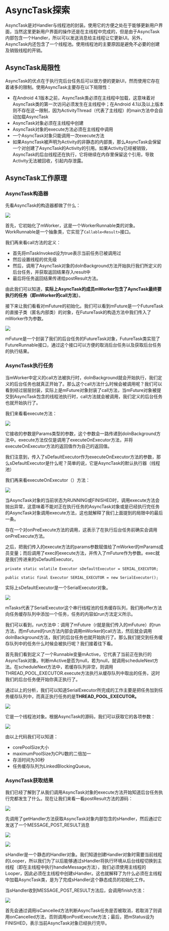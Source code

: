 # AsyncTask探索

AsyncTask是对Handler与线程池的封装。使用它的方便之处在于能够更新用户界面，当然这里更新用户界面的操作还是在主线程中完成的，但是由于AsyncTask内部包含一个Handler，所以可以发送消息给主线程让它更新UI。另外，AsyncTask内还包含了一个线程池。使用线程池的主要原因是避免不必要的创建及销毁线程的开销。

## AsyncTask局限性

AsyncTask的优点在于执行完后台任务后可以很方便的更新UI，然而使用它存在着诸多的限制。使用AsyncTask主要存在以下局限性：

* 在Android 4.1版本之前，AsyncTask类必须在主线程中加载，这意味着对AsyncTask类的第一次访问必须发生在主线程中；在Android 4.1以及以上版本则不存在这一限制，因为ActivityThread（代表了主线程）的main方法中会自动加载AsyncTask
* AsyncTask对象必须在主线程中创建
* AsyncTask对象的execute方法必须在主线程中调用
* 一个AsyncTask对象只能调用一次execute方法
* 如果AsyncTask被声明为Activity的非静态的内部类，那么AsyncTask会保留一个对创建了AsyncTask的Activity的引用。如果Activity已经被销毁，AsyncTask的后台线程还在执行，它将继续在内存里保留这个引用，导致Activity无法被回收，引起内存泄露。

## AsyncTask工作原理

### AsyncTask构造器

先看AsyncTask的构造器都做了什么：

![](/assets/AsyncTask_Construct.jpeg)

首先，它初始化了mWorker，这是一个WorkerRunnable类的对象。WorkRunnable是一个抽象类，它实现了`Callable<Result>`接口。

我们再来看call方法的定义：
* 首先将mTaskInvoked设为true表示当前任务已被调用过
* 然后设置线程的优先级
* 然后，调用了AsyncTask对象的doInBackground方法开始执行我们所定义的后台任务，并获取返回结果存入result中
* 最后将任务返回结果传递给postResult方法。

由此我们可以知道，**实际上AsyncTask的成员mWorker包含了AyncTask最终要执行的任务（即mWorker的call方法）**。

接下来让我们看看对mFuture的初始化。我们可以看到mFuture是一个FutureTask的直接子类（匿名内部类）的对象，在FutureTask的构造方法中我们传入了mWorker作为参数。

![](/assets/FutureTask_Constructor.jpeg)

mFuture是一个封装了我们的后台任务的FutureTask对象，FutureTask类实现了FutureRunnable接口，通过这个接口可以方便的取消后台任务以及获取后台任务的执行结果。

### AsyncTask执行任务

当mWorker中定义的call方法被执行时，doInBackground就会开始执行，我们定义的后台任务也就真正开始了。那么这个call方法什么时候会被调用呢？我们可以看到经过层层封装，实际上是mFuture对象封装了call方法，当mFuture对象被提交到AsyncTask包含的线程池执行时，call方法就会被调用，我们定义的后台任务也就开始执行了。

我们来看看execute方法：

![](/assets/AsyncTask_execute.jpg)

它接收的参数是Params类型的参数，这个参数会一路传递到doInBackground方法中。execute方法仅仅是调用了executeOnExecutor方法，并将executeOnExecutor方法的返回值作为自己的返回值。

我们注意到，传入了sDefaultExecutor作为executeOnExecutor方法的参数，那么sDefaultExecutor是什么呢？简单的说，它是AsyncTask的默认执行器（线程池）

我们再来看executeOnExecutor（）方法：

![](/assets/AsyncTask_executeOnExecutor.jpeg)

当AsyncTask对象的当前状态为RUNNING或FINISHED时，调用execute方法会抛出异常，这意味着不能对正在执行任务的AsyncTask对象或是已经执行完任务的AsyncTask对象调用execute方法，这也就解释了我们上面提到的局限中的最后一条。

存在一个对onPreExecute方法的调用，这表示了在执行后台任务前确实会调用onPreExecute方法。

之后，把我们传入的execute方法的params参数赋值给了mWorker的mParams成员变量；而后调用了exec的execute方法，并传入了mFuture作为参数。exec就是我们传进来的sDefaultExecutor。

```
private static volatile Executor sDefaultExecutor = SERIAL_EXECUTOR;

public static final Executor SERIAL_EXECUTOR = new SerialExecutor();
```

实际上sDefaultExecutor是一个SerialExecutor对象。

![](/assets/AsyncTask_SerialExecutor.jpg)

mTasks代表了SerialExecutor这个串行线程池的任务缓存队列，我们用offer方法向任务缓存队列中添加一个任务，任务的内容如run方法定义所示。

我们可以看到，run方法中：调用了mFuture（r就是我们传入的mFuture）的run方法，而mFuture的run方法内部会调用mWorker的call方法，然后就会调用doInBackground方法，我们的后台任务也就开始执行了。那么我们提交到任务缓存队列中的任务什么时候会被执行呢？我们接着往下看。

首先我们看到定义了一个Runnable变量mActive，它代表了当前正在执行的AsyncTask对象。判断mActive是否为null，若为null，就调用scheduleNext方法。在scheduleNext方法中，若缓存队列非空，则调用THREAD_POOL_EXECUTOR.execute方法执行从缓存队列中取出的任务，这时我们的后台任务便开始你真正执行了。

通过以上的分析，我们可以知道SerialExecutor所完成的工作主要是把任务加到任务缓存队列中，而真正执行任务的是**THREAD_POOL_EXECUTOR。**

![](/assets/thread_pool_executor.jpeg)

它是一个线程池对象。根据AsyncTask的源码，我们可以获取它的各项参数：

![](/assets/thread_pool_executor_参数.jpeg)

由以上代码我们可以知道：
* corePoolSize大小
* maximumPoolSize为CPU数的二倍加一
* 存活时间为30秒
* 任务缓存队列为LinkedBlockingQueue。

### AsyncTask获取结果

我们已经了解到了从我们调用AsyncTask对象的execute方法开始知道后台任务执行完都发生了什么。现在让我们来看一看postResult方法的源码：

![](/assets/postResult.jpeg)

先调用了getHandler方法获取AsyncTask对象内部包含的sHandler，然后通过它发送了一个MESSAGE_POST_RESULT消息

![](/assets/getHandler.jpeg)

![](/assets/internalHandler.jpeg)

sHandler是一个静态的Handler对象。我们知道创建Handler对象时需要当前线程的Looper，所以我们为了以后能够通过sHandler将执行环境从后台线程切换到主线程（即在主线程中执行handleMessage方法），我们必须使用主线程的Looper，因此必须在主线程中创建sHandler。这也就解释了为什么必须在主线程中加载AsyncTask类，是为了完成sHandler这个静态成员的初始化工作。

当sHandler收到MESSAGE_POST_RESULT方法后，会调用finish方法：

![](/assets/AsyncTask_finish.jpeg)

首先会通过调用isCancelled方法判断AsyncTask任务是否被取消，若取消了则调用onCancelled方法，否则调用onPostExecute方法；最后，把mStatus设为FINISHED，表示当前AsyncTask对象已经执行完毕。

<!--stackedit_data:
eyJoaXN0b3J5IjpbLTMxNTM5ODg3M119
-->